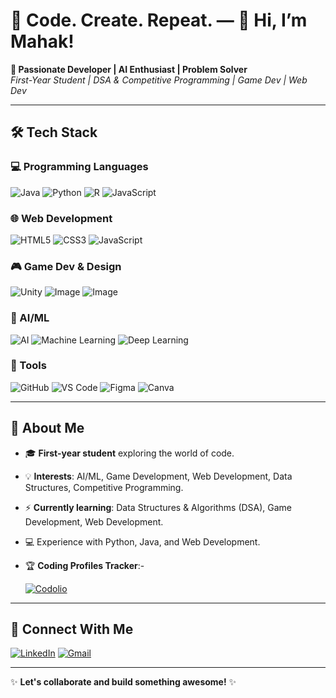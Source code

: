 # 🌟 Code. Create. Repeat. — 👋 Hi, I’m Mahak!

**🚀 Passionate Developer | AI Enthusiast | Problem Solver**  
*First-Year Student | DSA & Competitive Programming | Game Dev | Web Dev*

---

## 🛠️ Tech Stack

### 💻 Programming Languages
![Java](https://img.shields.io/badge/Java-ED8B00?logo=openjdk&logoColor=white)
![Python](https://img.shields.io/badge/Python-3776AB?logo=python&logoColor=white)
![R](https://img.shields.io/badge/R-276DC3?logo=r&logoColor=white)
![JavaScript](https://img.shields.io/badge/JavaScript-F7DF1E?logo=javascript&logoColor=black)

### 🌐 Web Development
![HTML5](https://img.shields.io/badge/HTML5-E34F26?logo=html5&logoColor=white)
![CSS3](https://img.shields.io/badge/CSS3-1572B6?logo=css3&logoColor=white)
![JavaScript](https://img.shields.io/badge/JavaScript-F7DF1E?logo=javascript&logoColor=black)

### 🎮 Game Dev & Design
![Unity](https://img.shields.io/badge/Unity-000000?logo=unity&logoColor=white)
![Image](https://github.com/user-attachments/assets/1f837898-843b-4af3-8d3b-14515cba0c1a)
![Image](https://github.com/user-attachments/assets/7c46df04-cdd6-42a4-be08-422c9c82d381)

### 🤖 AI/ML
![AI](https://img.shields.io/badge/AI-FFD700?logo=ai&logoColor=black) 
![Machine Learning](https://img.shields.io/badge/ML-FFA500?logo=ml&logoColor=white)
![Deep Learning](https://img.shields.io/badge/Deep_Learning-00008B?logo=dl&logoColor=white)

### 🔧 Tools
![GitHub](https://img.shields.io/badge/GitHub-181717?logo=github&logoColor=white)
![VS Code](https://img.shields.io/badge/VS_Code-007ACC?logo=visual-studio-code&logoColor=white)
![Figma](https://img.shields.io/badge/Figma-F24E1E?logo=figma&logoColor=white)
![Canva](https://img.shields.io/badge/Canva-00C4CC?logo=canva&logoColor=white)

---

## 📌 About Me

- 🎓 **First-year student** exploring the world of code.
- 💡 **Interests**: AI/ML, Game Development, Web Development, Data Structures, Competitive Programming.
- ⚡ **Currently learning**: Data Structures & Algorithms (DSA), Game Development, Web Development.
- 💻 Experience with Python, Java, and Web Development.
- 🏆 **Coding Profiles Tracker**:-
  
  [![Codolio](https://img.shields.io/badge/Codolio-f09e05?logo=portfolio&logoColor=white)](https://codolio.com/profile/Mahak)

---

## 🤝 Connect With Me

[![LinkedIn](https://img.shields.io/badge/LinkedIn-0A66C2?logo=linkedin&logoColor=white)](https://www.linkedin.com/in/mahak-goswami-4224aa326/)  [![Gmail](https://img.shields.io/badge/Gmail-EA4335?logo=gmail&logoColor=white)](mahak.goswami2050@gmail.com)  

---

✨ **Let's collaborate and build something awesome!** ✨
